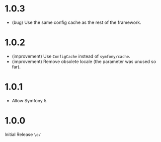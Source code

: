 1.0.3
=====

*   (bug) Use the same config cache as the rest of the framework.


1.0.2
=====

*   (improvement) Use `ConfigCache` instead of `symfony/cache`.
*   (improvement) Remove obsolete locale (the parameter was unused so far).


1.0.1
=====

*   Allow Symfony 5.


1.0.0
=====

Initial Release `\o/`
